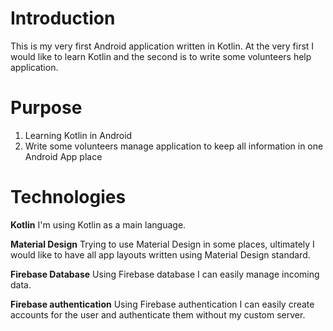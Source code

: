 # Introduction
This is my very first Android application written in Kotlin. 
At the very first I would like to learn Kotlin and the second is to write some volunteers help application.

# Purpose

1. Learning Kotlin in Android
2. Write some volunteers manage application to keep all information in one Android App place

# Technologies

**Kotlin** I'm using Kotlin as a main language.

**Material Design** Trying to use Material Design in some places, ultimately I would like to have all app layouts written using Material Design standard.

**Firebase Database** Using Firebase database I can easily manage incoming data.

**Firebase authentication** Using Firebase authentication I can easily create accounts for the user and authenticate them without my custom server. 

